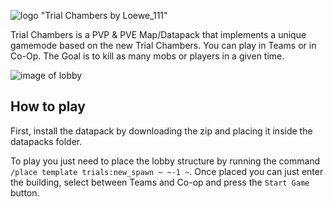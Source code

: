 ![logo "Trial Chambers by Loewe_111"](https://github.com/Loewe111/trials-pvp/assets/78087018/91daf7aa-3637-40d0-b32f-41190ffb9ce3)

Trial Chambers is a PVP & PVE Map/Datapack that implements a unique gamemode based on the new Trial Chambers. You can play in Teams or in Co-Op. The Goal is to kill as many mobs or players in a given time.

![image of lobby](https://github.com/Loewe111/trials-pvp/assets/78087018/03810adc-6fff-4691-8348-0f6d455fa74d)

## How to play
First, install the datapack by downloading the zip and placing it inside the datapacks folder.

To play you just need to place the lobby structure by running the command `/place template trials:new_spawn ~ ~-1 ~`. Once placed you can just enter the building, select between Teams and Co-op and press the `Start Game` button.

